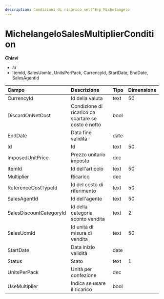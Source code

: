 ```yaml
---
description: Condizioni di ricarico nell'Erp Michelangelo
---
```


# MichelangeloSalesMultiplierCondition

  
 **Chiavi**

* _Id_
* ItemId, SalesUomId, UnitsPerPack, CurrencyId, StartDate, EndDate, SalesAgentId

| Campo | Descrizione | Tipo | Dimensione |
| :--- | :--- | :--- | :--- |
| CurrencyId | Id della valuta | text | 50 |
| DiscardOnNetCost | Condizione di ricarico da scartare se costo è netto | bool |  |
| EndDate | Data fine validità | date |  |
| Id | Id | text | 50 |
| ImposedUnitPrice | Prezzo unitario imposto | dec |  |
| ItemId | Id dell'articolo | text | 50 |
| Multiplier | Ricarico | dec |  |
| ReferenceCostTypeId | Id del costo di riferimento | text | 50 |
| SalesAgentId | Id dell'agente | text | 50 |
| SalesDiscountCategoryId | Id della categoria sconto vendita | text | 2 |
| SalesUomId | Id unità di misura di vendita | text | 50 |
| StartDate | Data inizio validità | date |  |
| Status | Stato | text | 1 |
| UnitsPerPack | Unità per confezione | dec |  |
| UseMultiplier | Indica se usare il ricarico | bool |  |

